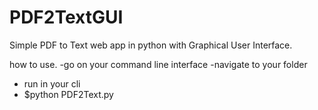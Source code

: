 # PDF2TextGUI
Simple PDF to Text web app in python with Graphical User Interface.

how to use.
-go on your command line interface
-navigate to your folder
- run in your cli
-  $python PDF2Text.py

